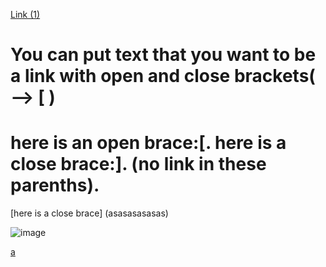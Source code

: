 [Link (1)](https://www.youtube.com/watch?v=_y9hkrN9k3w)
# You can put text that you want to be a link with open and close brackets( --> [ )


# here is an open brace:[.   here is a close brace:].  (no link in these parenths).
[here is a close brace] (asasasasasas)

![image](aaaaaaaa)

[  a ]( https://www.youtube.com/watch?v=_y9hkrN9k3w  ) 